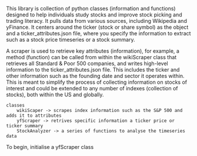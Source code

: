 This library is collection of python classes (information and functions) designed to help individuals study stocks and improve stock picking and trading literacy. It pulls data from various sources, including Wikipedia and yFinance. It centers around the ticker (stock or share symbol) as the object and a ticker_attributes.json file, where you specify the information to extract such as a stock price timeseries or a stock summary. 

A scraper is used to retrieve key attributes (information), for example, a method (function) can be called from within the wikiScraper class that retrieves all Standard & Poor 500 companies, and writes high-level information to the ticker_attributes.json file. This includes the ticker and other information such as the founding date and sector it operates within. This is meant to simplify the process of collecting information on stocks of interest and could be extended to any number of indexes (collection of stocks), both within the US and globally.

    classes
        wikiScaper -> scrapes index information such as the S&P 500 and adds it to attributes
        yfScraper -> retrives specific information a ticker price or ticker summary
        StockAnalyzer -> a series of functions to analyse the timeseries data

To begin, initialise a yfScraper class